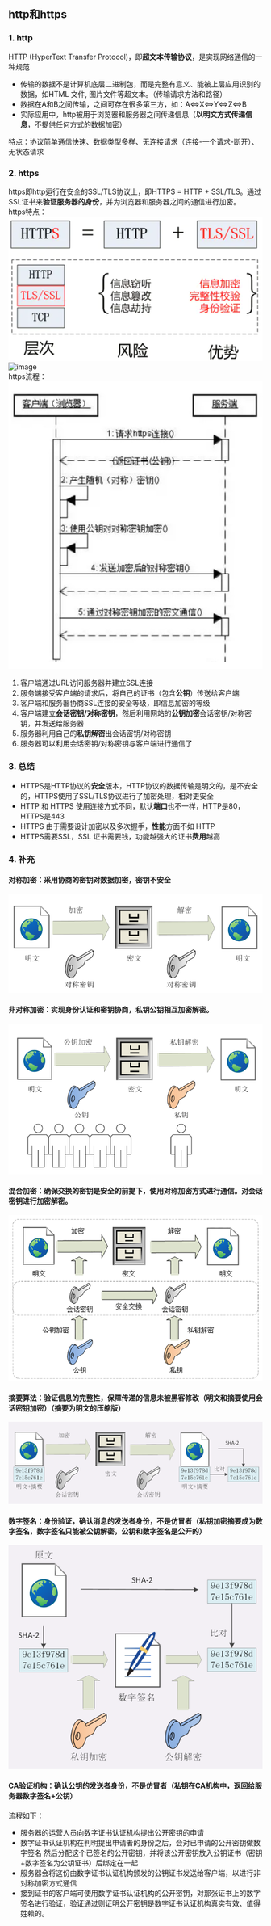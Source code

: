 ## http和https
### 1. http
HTTP (HyperText Transfer Protocol)，即**超文本传输协议**，是实现网络通信的一种规范

- 传输的数据不是计算机底层二进制包，而是完整有意义、能被上层应用识别的数据，如HTML 文件, 图片文件等超文本。（传输请求方法和路径）
- 数据在A和B之间传输，之间可存在很多第三方，如：A<=>X<=>Y<=>Z<=>B
- 实际应用中，http被用于浏览器和服务器之间传递信息（**以明文方式传递信息**，不提供任何方式的数据加密）

特点：协议简单通信快速、数据类型多样、无连接请求（连接-一个请求-断开）、无状态请求  

### 2. https
https即http运行在安全的SSL/TLS协议上，即HTTPS = HTTP + SSL/TLS。通过 SSL证书来**验证服务器的身份**，并为浏览器和服务器之间的通信进行加密。  
https特点：  
![信息加密、完整性校验、身份验证](https://raw.githubusercontent.com/yuefei-su/My-DrawingBed/main/notes/cb559400-b2ff-11eb-85f6-6fac77c0c9b3.png)
![image](https://cdn.nlark.com/yuque/0/2020/png/1500604/1603965685769-63a91dae-936d-42d3-8571-577cefa11e33.png)  
https流程：  
![](https://raw.githubusercontent.com/yuefei-su/My-DrawingBed/main/notes/0e409fc0-b20c-11eb-85f6-6fac77c0c9b3.png)  
1. 客户端通过URL访问服务器并建立SSL连接  
2. 服务端接受客户端的请求后，将自己的证书（包含**公钥**）传送给客户端
3. 客户端和服务器协商SSL连接的安全等级，即信息加密的等级
4. 客户端建立**会话密钥/对称密钥**，然后利用网站的**公钥加密**会话密钥/对称密钥，并发送给服务器
5. 服务器利用自己的**私钥解密**出会话密钥/对称密钥
6. 服务器可以利用会话密钥/对称密钥与客户端进行通信了

### 3. 总结
- HTTPS是HTTP协议的**安全**版本，HTTP协议的数据传输是明文的，是不安全的，HTTPS使用了SSL/TLS协议进行了加密处理，相对更安全
- HTTP 和 HTTPS 使用连接方式不同，默认**端口**也不一样，HTTP是80，HTTPS是443
- HTTPS 由于需要设计加密以及多次握手，**性能**方面不如 HTTP
- HTTPS需要SSL，SSL 证书需要钱，功能越强大的证书**费用**越高  

### 4. 补充
#### 对称加密：采用协商的密钥对数据加密，密钥不安全  
![](https://raw.githubusercontent.com/yuefei-su/My-DrawingBed/main/notes/e3f040f0-b2ff-11eb-ab90-d9ae814b240d.png)  
#### 非对称加密：实现身份认证和密钥协商，私钥公钥相互加密解密。  
![](https://raw.githubusercontent.com/yuefei-su/My-DrawingBed/main/notes/d9603e60-b2ff-11eb-ab90-d9ae814b240d.png)  
#### 混合加密：确保交换的密钥是安全的前提下，使用对称加密方式进行通信。对会话密钥进行加密解密。   
![](https://raw.githubusercontent.com/yuefei-su/My-DrawingBed/main/notes/f375f290-b2ff-11eb-85f6-6fac77c0c9b3.png)  

#### 摘要算法：验证信息的完整性，保障传递的**信息**未被黑客修改（明文和摘要使用会话密钥加密）（摘要为明文的压缩版）  
![摘要算法图](https://raw.githubusercontent.com/yuefei-su/My-DrawingBed/main/notes/023790e0-b300-11eb-ab90-d9ae814b240d.png)  
#### 数字签名：身份验证，**确认消息的发送者身份**，不是仿冒者（私钥加密摘要成为数字签名，数字签名只能被公钥解密，公钥和数字签名是公开的）  
![数字签名图](https://raw.githubusercontent.com/yuefei-su/My-DrawingBed/main/notes/21aa6880-b300-11eb-85f6-6fac77c0c9b3.png)  

#### CA验证机构：**确认公钥的发送者身份**，不是仿冒者（私钥在CA机构中，返回给服务器数字签名+公钥）  
流程如下：  
- 服务器的运营人员向数字证书认证机构提出公开密钥的申请
- 数字证书认证机构在判明提出申请者的身份之后，会对已申请的公开密钥做数字签名
然后分配这个已签名的公开密钥，并将该公开密钥放入公钥证书（密钥+数字签名为公钥证书）后绑定在一起
- 服务器会将这份由数字证书认证机构颁发的公钥证书发送给客户端，以进行非对称加密方式通信
- 接到证书的客户端可使用数字证书认证机构的公开密钥，对那张证书上的数字签名进行验证，验证通过则证明公开密钥是数字证书认证机构真实有效、值得姓赖的。
